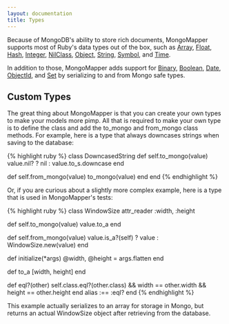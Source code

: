 ```yaml
---
layout: documentation
title: Types
---
```


Because of MongoDB's ability to store rich documents, MongoMapper supports most of Ruby's data types out of the box, such as
[Array](http://github.com/mongomapper/mongomapper/blob/master/lib/mongo_mapper/extensions/array.rb),
[Float](http://github.com/mongomapper/mongomapper/blob/master/lib/mongo_mapper/extensions/float.rb),
[Hash](http://github.com/mongomapper/mongomapper/blob/master/lib/mongo_mapper/extensions/hash.rb),
[Integer](http://github.com/mongomapper/mongomapper/blob/master/lib/mongo_mapper/extensions/integer.rb),
[NilClass](http://github.com/mongomapper/mongomapper/blob/master/lib/mongo_mapper/extensions/nil_class.rb),
[Object](http://github.com/mongomapper/mongomapper/blob/master/lib/mongo_mapper/extensions/object.rb),
[String](http://github.com/mongomapper/mongomapper/blob/master/lib/mongo_mapper/extensions/string.rb),
[Symbol](http://github.com/mongomapper/mongomapper/blob/master/lib/mongo_mapper/extensions/symbol.rb), and
[Time](http://github.com/mongomapper/mongomapper/blob/master/lib/mongo_mapper/extensions/time.rb).

In addition to those, MongoMapper adds support for
[Binary](http://github.com/mongomapper/mongomapper/blob/master/lib/mongo_mapper/extensions/binary.rb),
[Boolean](http://github.com/mongomapper/mongomapper/blob/master/lib/mongo_mapper/extensions/boolean.rb),
[Date](http://github.com/mongomapper/mongomapper/blob/master/lib/mongo_mapper/extensions/date.rb),
[ObjectId](http://github.com/mongomapper/mongomapper/blob/master/lib/mongo_mapper/extensions/object_id.rb), and
[Set](http://github.com/mongomapper/mongomapper/blob/master/lib/mongo_mapper/extensions/set.rb) by serializing to and from Mongo safe types.

Custom Types
------------

The great thing about MongoMapper is that you can create your own types to make your models more pimp. All that is required to make your own type is to define the class and add the to\_mongo and from\_mongo class methods. For example, here is a type that always downcases strings when saving to the database:

{% highlight ruby %}
class DowncasedString
  def self.to_mongo(value)
    value.nil? ? nil : value.to_s.downcase
  end

  def self.from_mongo(value)
    to_mongo(value)
  end
end
{% endhighlight %}

Or, if you are curious about a slightly more complex example, here is a type that is used in MongoMapper's tests:

{% highlight ruby %}
class WindowSize
  attr_reader :width, :height

  def self.to_mongo(value)
    value.to_a
  end

  def self.from_mongo(value)
    value.is_a?(self) ? value : WindowSize.new(value)
  end

  def initialize(*args)
    @width, @height = args.flatten
  end

  def to_a
    [width, height]
  end

  def eql?(other)
    self.class.eql?(other.class) &&
       width == other.width &&
       height == other.height
  end
  alias :== :eql?
end
{% endhighlight %}

This example actually serializes to an array for storage in Mongo, but returns an actual WindowSize object after retrieving from the database.
